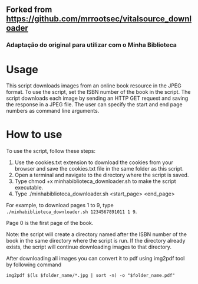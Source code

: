 
## Forked from https://github.com/mrrootsec/vitalsource_downloader

### Adaptação do original para utilizar com o Minha Biblioteca



# Usage

This script downloads images from an online book resource in the JPEG format.
To use the script, set the ISBN number of the book in the script. The script
downloads each image by sending an HTTP GET request and saving the response in a
JPEG file. The user can specify the start and end page numbers as command line
arguments.

# How to use
To use the script, follow these steps:


1. Use the cookies.txt extension to download the cookies from your browser and save the cookies.txt file in the same folder as this script. 
2. Open a terminal and navigate to the directory where the script is saved.
3. Type chmod +x minhabiblioteca_downloader.sh to make the script executable.
4. Type ./minhabiblioteca_downloader.sh <isbn> <start_page> <end_page>

For example, to download pages 1 to 9, type `./minhabiblioteca_downloader.sh 1234567891011 1 9`.  

Page 0 is the first page of the book.

Note: the script will create a directory named after the ISBN number of the book in the same directory where the script is run. If the directory already exists, the script will continue downloading images to that directory.

After downloading all images you can convert it to pdf using img2pdf tool by following command 

`img2pdf $(ls $folder_name/*.jpg | sort -n) -o "$folder_name.pdf"`

